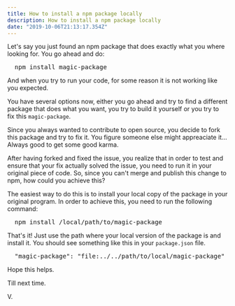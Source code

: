 ```yaml
---
title: How to install a npm package locally
description: How to install a npm package locally
date: "2019-10-06T21:13:17.354Z"
---
```

Let's say you just found an npm package that does exactly what you where looking for. You go ahead and do:

<pre>
  npm install magic-package
</pre>

And when you try to run your code, for some reason it is not working like you expected.

You have several options now, either you go ahead and try to find a different package that does what you want, you try to build it yourself or you try to fix this `magic-package`.

Since you always wanted to contribute to open source, you decide to fork this package and try to fix it. You figure someone else might appreaciate it... Always good to get some good karma.

After having forked and fixed the issue, you realize that in order to test and ensure that your fix actually solved the issue, you need to run it in your original piece of code. So, since you can't merge and publish this change to npm, how could you achieve this?

The easiest way to do this is to install your local copy of the package in your original program. In order to achieve this, you need to run the following command:

<pre>
  npm install /local/path/to/magic-package
</pre>

That's it! Just use the path where your local version of the package is and install it. You should see something like this in your `package.json` file.

<pre>
  "magic-package": "file:../../path/to/local/magic-package"
</pre>

Hope this helps.

Till next time.

V.
